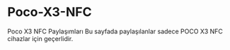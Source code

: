 # Poco-X3-NFC
Poco X3 NFC Paylaşımları
Bu sayfada paylaşılanlar sadece POCO X3 NFC cihazlar için geçerlidir.

